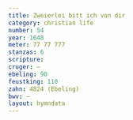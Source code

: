 ```yaml
---
title: Zweierlei bitt ich von dir
category: christian life
number: 54
year: 1648
meter: 77 77 777
stanzas: 6
scripture: 
cruger: —
ebeling: 90
feustking: 110
zahn: 4824 (Ebeling)
bwv: —
layout: hymndata
---
```

<br>

